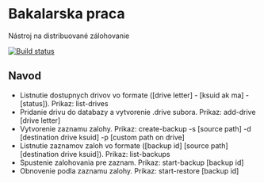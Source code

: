 # Bakalarska praca

Nástroj na distribuované zálohovanie

[![Build status](https://ci.appveyor.com/api/projects/status/github/Fancman/BackupSoftware?svg=TRUE)](https://ci.appveyor.com/project/Fancman/BackupSoftware)


## Navod

- Listnutie dostupnych drivov vo formate ([drive letter] - [ksuid ak ma] - [status]). Prikaz: list-drives
- Pridanie drivu do databazy a vytvorenie .drive subora. Prikaz: add-drive [drive letter] 
- Vytvorenie zaznamu zalohy. Prikaz: create-backup -s [source path] -d [destination drive ksuid] -p [custom path on drive]
- Listnutie zaznamov zaloh vo formate ([backup id] [source path] [destination drive ksuid]). Prikaz: list-backups
- Spustenie zalohovania pre zaznam. Prikaz: start-backup [backup id]
- Obnovenie podla zaznamu zalohy. Prikaz: start-restore [backup id]